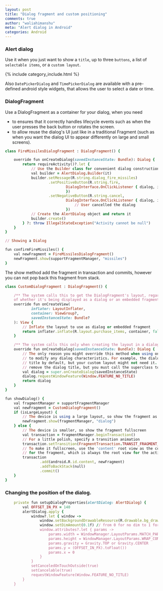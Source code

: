 ```yaml
---
layout: post
title: "Dialog fragment and custom positioning"
comments: true
author: "waliahimanshu"
meta: "Alert dialog in Android"
categories: Android
---
```


### Alert dialog
Use it when you just want to show a `title`, up to three `buttons`, a list of `selectable items`, or a `custom layout`.

{% include category_include.html %}

Also `DatePickerDialog` and `TimePickerDialog` are available with a pre-defined android style widgets, that allows the user to select a date or time.

### DialogFragment

Use a DialogFragment as a container for your dialog, when you need  
* to ensures that it correctly handles lifecycle events such as when the user presses the back button or rotates the screen. 
* to allow reuse the dialog's UI just like in a traditional Fragment (such as when you want the dialog UI to appear differently on large and small screens).


```ruby
class FireMissilesDialogFragment : DialogFragment() {

    override fun onCreateDialog(savedInstanceState: Bundle): Dialog {
        return requireActivity()?.let {
            // Use the Builder class for convenient dialog construction
            val builder = AlertDialog.Builder(it)
            builder.setMessage(R.string.dialog_fire_missiles)
                    .setPositiveButton(R.string.fire,
                            DialogInterface.OnClickListener { dialog, id ->
                            })
                    .setNegativeButton(R.string.cancel,
                            DialogInterface.OnClickListener { dialog, id ->
                                // User cancelled the dialog
                            })
            // Create the AlertDialog object and return it
            builder.create()
        } ?: throw IllegalStateException("Activity cannot be null")
    }
} 

// Showing a Dialog

fun confirmFireMissiles() {
    val newFragment = FireMissilesDialogFragment()
    newFragment.show(supportFragmentManager, "missiles")
}

```

The show method add the fragment in transaction and commits,
however you can not pop back this fragment from stack.

```ruby
class CustomDialogFragment : DialogFragment() {

    /** The system calls this to get the DialogFragment's layout, regardless
    of whether it's being displayed as a dialog or an embedded fragment. */
    override fun onCreateView(
            inflater: LayoutInflater,
            container: ViewGroup?,
            savedInstanceState: Bundle?
    ): View {
        // Inflate the layout to use as dialog or embedded fragment
        return inflater.inflate(R.layout.purchase_items, container, false)
    }

    /** The system calls this only when creating the layout in a dialog. */
    override fun onCreateDialog(savedInstanceState: Bundle): Dialog {
        // The only reason you might override this method when using onCreateView() is
        // to modify any dialog characteristics. For example, the dialog includes a
        // title by default, but your custom layout might not need it. So here you can
        // remove the dialog title, but you must call the superclass to get the Dialog.
        val dialog = super.onCreateDialog(savedInstanceState)
        dialog.requestWindowFeature(Window.FEATURE_NO_TITLE)
        return dialog
    }
}
```


```ruby
fun showDialog() {
    val fragmentManager = supportFragmentManager
    val newFragment = CustomDialogFragment()
    if (isLargeLayout) {
        // The device is using a large layout, so show the fragment as a dialog
        newFragment.show(fragmentManager, "dialog")
    } else {
        // The device is smaller, so show the fragment fullscreen
        val transaction = fragmentManager.beginTransaction()
        // For a little polish, specify a transition animation
        transaction.setTransition(FragmentTransaction.TRANSIT_FRAGMENT_OPEN)
        // To make it fullscreen, use the 'content' root view as the container
        // for the fragment, which is always the root view for the activity
        transaction
                .add(android.R.id.content, newFragment)
                .addToBackStack(null)
                .commit()
    }
}
```


### Changing the position of the dialog.
```ruby
    private fun setupDialogProperties(alertDialog: AlertDialog) {
        val OFFSET_IN_PX = 140
        alertDialog.apply {
            window?.let { window ->
                window.setBackgroundDrawableResource(R.drawable.bg_drawable)
                window.setDimAmount(0.1f) // from 0 for no dim to 1 for full dim.
                window.attributes?.let { params ->
                    params.width = WindowManager.LayoutParams.MATCH_PARENT
                    params.height = WindowManager.LayoutParams.WRAP_CONTENT
                    params.gravity = Gravity.TOP or Gravity.CENTER
                    params.y = (OFFSET_IN_PX).toFloat())
                    params.x = 0
                }
            }
            setCanceledOnTouchOutside(true)
            setCancelable(true)
            requestWindowFeature(Window.FEATURE_NO_TITLE)
        }
    }
```
